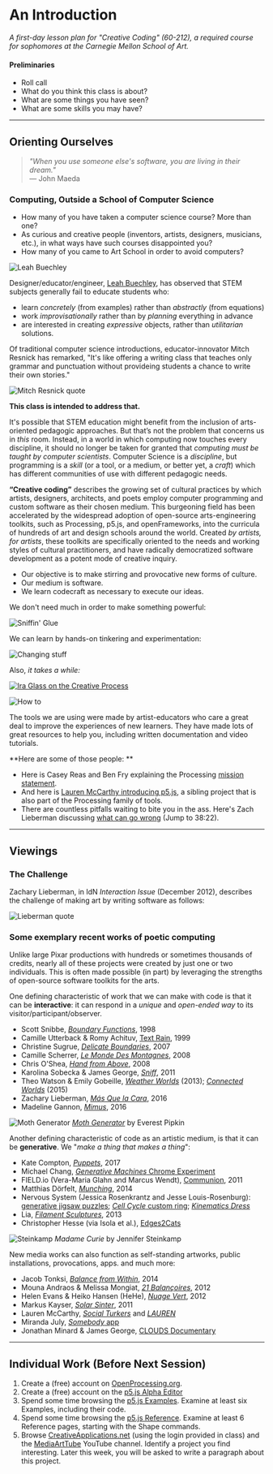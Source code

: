 # An Introduction

*A first-day lesson plan for "Creative Coding" (60-212), a required course for sophomores at the Carnegie Mellon School of Art.*

#### Preliminaries

* Roll call
* What do you think this class is about? 
* What are some things you have seen?
* What are some skills you may have? 

---

## Orienting Ourselves

> *"When you use someone else's software, you are living in their dream."*<br />— John Maeda


### Computing, Outside a School of Computer Science

* How many of you have taken a computer science course? More than one?
* As curious and creative people (inventors, artists, designers, musicians, etc.), in what ways have such courses disappointed you?
* How many of you came to Art School in order to avoid computers? 

![Leah Buechley](images/leah_buechley.jpg)

Designer/educator/engineer, [Leah Buechley](http://leahbuechley.com/), has observed that STEM subjects generally fail to educate students who:

* learn *concretely* (from examples) rather than *abstractly* (from equations)
* work *improvisationally* rather than by *planning* everything in advance
* are interested in creating *expressive* objects, rather than *utilitarian* solutions.

Of traditional computer science introductions, educator-innovator Mitch Resnick has remarked, "It's like offering a writing class that teaches only grammar and punctuation without provideing students a chance to write their own stories."

![Mitch Resnick quote](images/resnick_quote.jpg)

**This class is intended to address that.**

It's possible that STEM education might benefit from the inclusion of arts-oriented pedagogic approaches. But that’s not the problem that concerns us in *this* room. Instead, in a world in which computing now touches every discipline, it should no longer be taken for granted that *computing must be taught by computer scientists*. Computer Science is a *discipline*, but programming is a *skill* (or a tool, or a medium, or better yet, a *craft*) which has different communities of use with different pedagogic needs. 

**“Creative coding”** describes the growing set of cultural practices by which artists, designers, architects, and poets employ computer programming and custom software as their chosen medium. This burgeoning field has been accelerated by the widespread adoption of open-source arts-engineering toolkits, such as Processing, p5.js, and openFrameworks, into the curricula of hundreds of art and design schools around the world. Created *by artists, for artists*, these toolkits are specifically oriented to the needs and working styles of cultural practitioners, and have radically democratized software development as a potent mode of creative inquiry. 

* Our objective is to make stirring and provocative new forms of culture.
* Our medium is software.
* We learn codecraft as necessary to execute our ideas.

We don't need much in order to make something powerful: 

![Sniffin' Glue](images/sniffin_glue.jpg)

We can learn by hands-on tinkering and experimentation: 

![Changing stuff](images/changing-stuff.jpg)

Also, *it takes a while:*

[![Ira Glass on the Creative Process](https://img.youtube.com/vi/PbC4gqZGPSY/0.jpg)](https://www.youtube.com/watch?v=PbC4gqZGPSY)

![How to](images/how-to.png)

The tools we are using were made by artist-educators who care a great deal to improve the experiences of new learners. They have made lots of great resources to help you, including written documentation and video tutorials. 

**Here are some of those people: **

* Here is Casey Reas and Ben Fry explaining the Processing [mission statement](https://vimeo.com/28117873).
* And here is [Lauren McCarthy introducing p5.js](http://hello.p5js.org/), a sibling project that is also part of the Processing family of tools.
* There are countless pitfalls waiting to bite you in the ass. Here's Zach Lieberman discussing [what can go wrong](https://vimeo.com/47203759?t=38m22s) (Jump to 38:22).

---

## Viewings 

### The Challenge

Zachary Lieberman, in IdN *Interaction Issue* (December 2012), describes the challenge of making art by writing software as follows: 

![Lieberman quote](images/poems-not-demos.jpg)


### Some exemplary recent works of poetic computing

Unlike large Pixar productions with hundreds or sometimes thousands of credits, nearly all of these projects were created by just one or two individuals. This is often made possible (in part) by leveraging the strengths of open-source software toolkits for the arts. 

One defining characteristic of work that we can make with code is that it can be **interactive**: it can respond in a *unique* and *open-ended way* to its visitor/participant/observer. 

* Scott Snibbe, [*Boundary Functions*](https://www.snibbe.com/digital-art#/projects/interactive/boundaryfunctions/), 1998
* Camille Utterback & Romy Achituv, [Text Rain](https://www.youtube.com/watch?v=f_u3sSffS78), 1999
* Christine Sugrue, [*Delicate Boundaries*](http://csugrue.com/delicateboundaries/), 2007
* Camille Scherrer, [*Le Monde Des Montagnes*](https://vimeo.com/49153795), 2008
* Chris O'Shea, [*Hand from Above*](http://www.chrisoshea.org/hand-from-above), 2008
* Karolina Sobecka & James George, [*Sniff*](http://www.karolinasobecka.com/artwork/sniff), 2011
* Theo Watson & Emily Gobeille, [*Weather Worlds*](http://design-io.com/projects/WeatherWorlds/) (2013); [*Connected Worlds*](https://vimeo.com/13158551) (2015)
* Zachary Lieberman, [*Más Que la Cara*](https://vimeo.com/211271693), 2016
* Madeline Gannon, [*Mimus*](https://atonaton.com/mimus/), 2016

![Moth Generator](images/moth-generator.jpg)
[*Moth Generator*](https://twitter.com/mothgenerator) by Everest Pipkin

Another defining characteristic of code as an artistic medium, is that it can be **generative**. We "*make a thing that makes a thing*": 

* Kate Compton, [*Puppets*](http://www.galaxykate.com/apps/unpublic/puppet/index.html), 2017
* Michael Chang, [*Generative Machines* Chrome Experiment](https://web.archive.org/web/20200513075153/http://machines.chromeexperiments.com/)
* FIELD.io (Vera-Maria Glahn and Marcus Wendt), [Communion](https://vimeo.com/28227109), 2011
* Matthias Dörfelt, [*Munching*](https://www.mokafolio.de/works/Munching), 2014
* Nervous System (Jessica Rosenkrantz and Jesse Louis-Rosenburg): [generative jigsaw puzzles](https://n-e-r-v-o-u-s.com/projects/albums/generative-jigsaw-puzzles/); [*Cell Cycle* custom ring](https://n-e-r-v-o-u-s.com/cellCycle/?t=0); [*Kinematics Dress*](https://www.youtube.com/watch?v=6EK9MBJiFXU) 
* Lia, [*Filament Sculptures*](https://vimeo.com/85913081), 2013 
* Christopher Hesse (via Isola et al.), [Edges2Cats](https://affinelayer.com/pixsrv/index.html)

![Steinkamp](images/steinkamp-madamecurie-1024x822.jpg)
*Madame Curie* by Jennifer Steinkamp

New media works can also function as self-standing artworks, public installations, provocations, apps. and much more:

* Jacob Tonksi, [*Balance from Within*](https://vimeo.com/72826106), 2014
* Mouna Andraos & Melissa Mongiat, [*21 Balançoires*](https://vimeo.com/40980676), 2012
* Helen Evans & Heiko Hansen (HeHe), [*Nuage Vert*](http://hehe.org2.free.fr/?language=en), 2012
* Markus Kayser, [*Solar Sinter*](https://kayserworks.com/#/798817030644/), 2011
* Lauren McCarthy, [*Social Turkers*](http://lauren-mccarthy.com/Social-Turkers) and [*LAUREN*](http://lauren-mccarthy.com/LAUREN)
* Miranda July, [*Somebody* app](https://vimeo.com/105256055)
* Jonathan Minard & James George, [CLOUDS Documentary](https://cloudsdocumentary.com/)

---

## Individual Work (Before Next Session)

1. Create a (free) account on [OpenProcessing.org](https://www.openprocessing.org/).
1. Create a (free) account on the [p5.js Alpha Editor](https://alpha.editor.p5js.org/)
1. Spend some time browsing the [p5.js Examples](https://p5js.org/examples/). Examine at least six Examples, including their code. 
1. Spend some time browsing the [p5.js Reference](https://p5js.org/reference/). Examine at least 6 Reference pages, starting with the Shape commands. 
1. Browse [CreativeApplications.net](http://www.creativeapplications.net/) (using the login provided in class) and the [MediaArtTube](https://www.youtube.com/user/MediaArtTube/videos) YouTube channel. Identify a project you find interesting. Later this week, you will be asked to write a paragraph about this project. 



